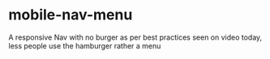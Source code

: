 # mobile-nav-menu
A responsive Nav with no burger as per best practices seen on video today, less people use the hamburger rather a menu

